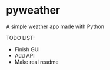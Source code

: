 # pyweather
A simple weather app made with Python

TODO LIST:
- Finish GUI
- Add API
- Make real readme
